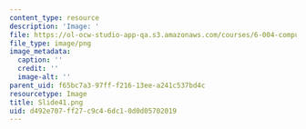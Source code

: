 ```yaml
---
content_type: resource
description: 'Image: '
file: https://ol-ocw-studio-app-qa.s3.amazonaws.com/courses/6-004-computation-structures-spring-2017/d492e707ff27c9c46dc10d0d05702019_Slide41.png
file_type: image/png
image_metadata:
  caption: ''
  credit: ''
  image-alt: ''
parent_uid: f65bc7a3-97ff-f216-13ee-a241c537bd4c
resourcetype: Image
title: Slide41.png
uid: d492e707-ff27-c9c4-6dc1-0d0d05702019
---
```

